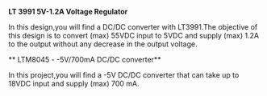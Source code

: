 
**LT 3991 5V-1.2A Voltage Regulator**

In this design,you will find a DC/DC converter with LT3991.The objective of this design is to convert (max) 55VDC input to 5VDC and supply (max) 1.2A to the output without any decrease in the output voltage.

** LTM8045 - -5V/700mA DC/DC converter**

In this project,you will find a -5V DC/DC converter that can take up to 18VDC input and supply (max) 700 mA.
